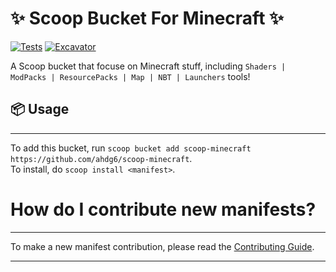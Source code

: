 # ✨ Scoop Bucket For **Minecraft** ✨

<!-- Uncomment the following line after replacing placeholders -->
[![Tests](https://github.com/ahdg6/scoop-minecraft/actions/workflows/ci.yml/badge.svg)](https://github.com/ahdg6/scoop-minecraft/actions/workflows/ci.yml) [![Excavator](https://github.com/ahdg6/scoop-minecraft/actions/workflows/excavator.yml/badge.svg)](https://github.com/ahdg6/scoop-minecraft/actions/workflows/excavator.yml)

A Scoop bucket that focuse on Minecraft stuff, including `Shaders | ModPacks | ResourcePacks | Map | NBT | Launchers` tools!

## 📦 Usage
---------------------------------

To add this bucket, run `scoop bucket add scoop-minecraft https://github.com/ahdg6/scoop-minecraft`. <br>To install, do `scoop install <manifest>`.

# How do I contribute new manifests?
----------------------------------

To make a new manifest contribution, please read the [Contributing Guide](https://github.com/ScoopInstaller/.github/blob/main/.github/CONTRIBUTING.md).

----
